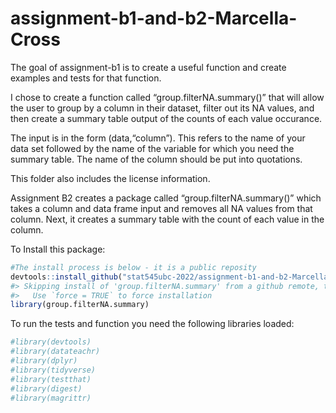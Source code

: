 
<!-- README.md is generated from README.Rmd. Please edit that file -->

# assignment-b1-and-b2-Marcella-Cross

The goal of assignment-b1 is to create a useful function and create
examples and tests for that function.

I chose to create a function called “group.filterNA.summary()” that will
allow the user to group by a column in their dataset, filter out its NA
values, and then create a summary table output of the counts of each
value occurance.

The input is in the form (data,“column”). This refers to the name of
your data set followed by the name of the variable for which you need
the summary table. The name of the column should be put into quotations.

This folder also includes the license information.

Assignment B2 creates a package called “group.filterNA.summary()” which
takes a column and data frame input and removes all NA values from that
column. Next, it creates a summary table with the count of each value in
the column.

To Install this package:

``` r
#The install process is below - it is a public reposity
devtools::install_github("stat545ubc-2022/assignment-b1-and-b2-Marcella-Cross/group.filterNA.summary")
#> Skipping install of 'group.filterNA.summary' from a github remote, the SHA1 (9c5c91e2) has not changed since last install.
#>   Use `force = TRUE` to force installation
library(group.filterNA.summary)
```

To run the tests and function you need the following libraries loaded:

``` r
#library(devtools)
#library(datateachr)
#library(dplyr)
#library(tidyverse)
#library(testthat)
#library(digest)
#library(magrittr)
```
